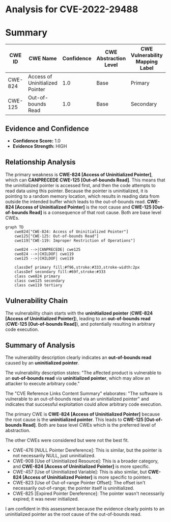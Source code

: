 # Analysis for CVE-2022-29488

# Summary
| CWE ID  | CWE Name                                                        | Confidence | CWE Abstraction Level | CWE Vulnerability Mapping Label | CWE-Vulnerability Mapping Notes |
|---------|-----------------------------------------------------------------|------------|-----------------------|---------------------------------|------------------------------------|
| CWE-824 | Access of Uninitialized Pointer                                 | 1.0        | Base                  | Primary                           | Allowed                            |
| CWE-125 | Out-of-bounds Read                                               | 1.0        | Base                  | Secondary                         | Allowed                            |

## Evidence and Confidence

*   **Confidence Score:** 1.0
*   **Evidence Strength:** HIGH

## Relationship Analysis
The primary weakness is **CWE-824 [Access of Uninitialized Pointer]**, which can **CANPRECEDE** **CWE-125 [Out-of-bounds Read]**. This means that the uninitialized pointer is accessed first, and then the code attempts to read data using this pointer. Because the pointer is uninitialized, it is pointing to a random memory location, which results in reading data from outside the intended buffer which leads to the out-of-bounds read. **CWE-824 [Access of Uninitialized Pointer]** is the root cause and **CWE-125 [Out-of-bounds Read]** is a consequence of that root cause. Both are base level CWEs.

```mermaid
graph TD
    cwe824["CWE-824: Access of Uninitialized Pointer"]
    cwe125["CWE-125: Out-of-bounds Read"]
    cwe119["CWE-119: Improper Restriction of Operations"]
    
    cwe824 -->|CANPRECEDE| cwe125
    cwe824 -->|CHILDOF| cwe119
    cwe125 -->|CHILDOF| cwe119

    classDef primary fill:#f96,stroke:#333,stroke-width:2px
    classDef secondary fill:#69f,stroke:#333
    class cwe824 primary
    class cwe125 secondary
    class cwe119 tertiary
```

## Vulnerability Chain
The vulnerability chain starts with the **uninitialized pointer** (**CWE-824 [Access of Uninitialized Pointer]**), leading to an **out-of-bounds read** (**CWE-125 [Out-of-bounds Read]**), and potentially resulting in arbitrary code execution.

## Summary of Analysis
The vulnerability description clearly indicates an **out-of-bounds read** caused by an **uninitialized pointer**.

The vulnerability description states: "The affected product is vulnerable to an **out-of-bounds read** via **uninitialized pointer**, which may allow an attacker to execute arbitrary code."

The "CVE Reference Links Content Summary" elaborates: "The software is vulnerable to an out-of-bounds read via an uninitialized pointer" and indicates that successful exploitation could allow arbitrary code execution.

The primary CWE is **CWE-824 [Access of Uninitialized Pointer]** because the root cause is the **uninitialized pointer**. This leads to **CWE-125 [Out-of-bounds Read]**. Both are base level CWEs which is the preferred level of abstraction.

The other CWEs were considered but were not the best fit.
*   CWE-476 [NULL Pointer Dereference]: This is similar, but the pointer is not necessarily NULL, just uninitialized.
*   CWE-908 [Use of Uninitialized Resource]: This is a broader category, and **CWE-824 [Access of Uninitialized Pointer]** is more specific.
*   CWE-457 [Use of Uninitialized Variable]: This is also similar, but **CWE-824 [Access of Uninitialized Pointer]** is more specific to pointers.
*   CWE-823 [Use of Out-of-range Pointer Offset]: The offset isn't necessarily out-of-range; the pointer itself is uninitialized.
*   CWE-825 [Expired Pointer Dereference]: The pointer wasn't necessarily expired; it was never initialized.

I am confident in this assessment because the evidence clearly points to an uninitialized pointer as the root cause of the out-of-bounds read.
